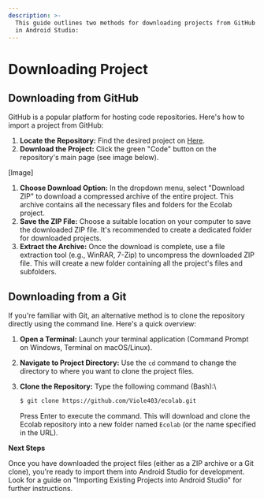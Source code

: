 ```yaml
---
description: >-
  This guide outlines two methods for downloading projects from GitHub for use
  in Android Studio:
---
```


# Downloading Project

## **Downloading from GitHub**

GitHub is a popular platform for hosting code repositories. Here's how to import a project from GitHub:

1. **Locate the Repository:** Find the desired project on [Here](https://github.com/Viole403/ecolab).
2. **Download the Project:** Click the green "Code" button on the repository's main page (see image below).

\[Image]

1. **Choose Download Option:** In the dropdown menu, select "Download ZIP" to download a compressed archive of the entire project. This archive contains all the necessary files and folders for the Ecolab project.
2. **Save the ZIP File:** Choose a suitable location on your computer to save the downloaded ZIP file. It's recommended to create a dedicated folder for downloaded projects.
3. **Extract the Archive:** Once the download is complete, use a file extraction tool (e.g., WinRAR, 7-Zip) to uncompress the downloaded ZIP file. This will create a new folder containing all the project's files and subfolders.

## **Downloading from a Git**

If you're familiar with Git, an alternative method is to clone the repository directly using the command line. Here's a quick overview:

1. **Open a Terminal:** Launch your terminal application (Command Prompt on Windows, Terminal on macOS/Linux).
2. **Navigate to Project Directory:** Use the `cd` command to change the directory to where you want to clone the project files.
3.  **Clone the Repository:** Type the following command (Bash):\


    ```bash
    $ git clone https://github.com/Viole403/ecolab.git
    ```



    Press Enter to execute the command. This will download and clone the Ecolab repository into a new folder named `Ecolab` (or the name specified in the URL).

**Next Steps**

Once you have downloaded the project files (either as a ZIP archive or a Git clone), you're ready to import them into Android Studio for development. Look for a guide on "Importing Existing Projects into Android Studio" for further instructions.

